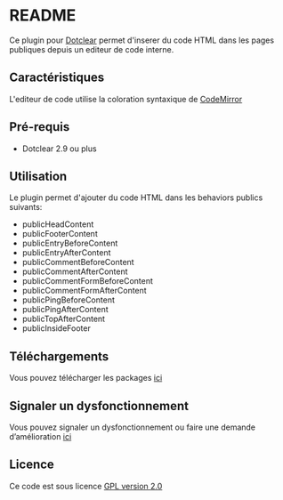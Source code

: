 # README #

Ce plugin pour [Dotclear](http://fr.dotclear.org/) permet d'inserer du code HTML dans les pages publiques depuis un editeur de code interne.

## Caractéristiques ##
L'editeur de code utilise la coloration syntaxique de [CodeMirror](http://codemirror.net/)

## Pré-requis ##
* Dotclear 2.9 ou plus

## Utilisation ##
Le plugin permet d'ajouter du code HTML dans les behaviors publics suivants:

* publicHeadContent
* publicFooterContent
* publicEntryBeforeContent
* publicEntryAfterContent
* publicCommentBeforeContent
* publicCommentAfterContent
* publicCommentFormBeforeContent
* publicCommentFormAfterContent
* publicPingBeforeContent
* publicPingAfterContent
* publicTopAfterContent
* publicInsideFooter

## Téléchargements ##
Vous pouvez télécharger les packages [ici](https://bitbucket.org/Gvx_/dcscript/downloads)

## Signaler un dysfonctionnement ##
Vous pouvez signaler un dysfonctionnement ou faire une demande d’amélioration [ici](https://bitbucket.org/Gvx_/dcscript/issues/new)

## Licence ##
Ce code est sous licence [GPL version 2.0](http://www.gnu.org/licenses/old-licenses/gpl-2.0.html)